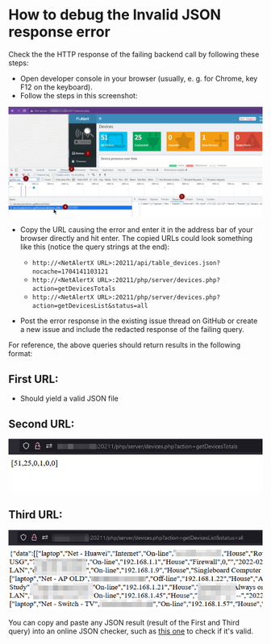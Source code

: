 # How to debug the Invalid JSON response error

Check the the HTTP response of the failing backend call by following these steps:

- Open developer console in your browser (usually, e. g. for Chrome, key F12 on the keyboard).
- Follow the steps in this screenshot: 

![F12DeveloperConsole][F12DeveloperConsole]

- Copy the URL causing the error and enter it in the address bar of your browser directly and hit enter. The copied URLs could look something like this (notice the query strings at the end):
  - `http://<NetAlertX URL>:20211/api/table_devices.json?nocache=1704141103121`
  - `http://<NetAlertX URL>:20211/php/server/devices.php?action=getDevicesTotals`
  - `http://<NetAlertX URL>:20211/php/server/devices.php?action=getDevicesList&status=all`  

- Post the error response in the existing issue thread on GitHub or create a new issue and include the redacted response of the failing query.

For reference, the above queries should return results in the following format:

## First URL:

- Should yield a valid JSON file

## Second URL:

![array][array]

## Third URL:

![json][json]

You can copy and paste any JSON result (result of the First and Third query) into an online JSON checker, such as [this one](https://jsonchecker.com/) to check if it's valid.


[F12DeveloperConsole]:    ./img/DEBUG/Invalid_JSON_repsonse_debug.png           "F12DeveloperConsole"
[array]:                  ./img/DEBUG/array_result_example.png                  "array"
[json]:                   ./img/DEBUG/JSON_result_example.png                   "json"
